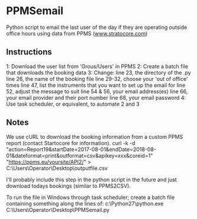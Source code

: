 # PPMSemail
Python script to email the last user of the day if they are operating outside office hours using data from PPMS (www.stratocore.com)

## Instructions
1: Download the user list from 'Grous/Users' in PPMS
2: Create a batch file that downloads the booking data
3: Change:
        line 23, the directory of the .py
        line 26, the name of the booking file
        line 29-32, choose your 'out of office' times
        line 47, list the instruments that you want to set up the email for
        line 52, adjust the message to suit
        line 54 & 56, your email address(es)
        line 66, your email provider and their port number
        line 68, your email password
4: Use task scheduler, or equivalent, to automate 2 and 3

## Notes
We use cURL to download the booking information from a custom PPMS report (contact Startocore for information).
  curl -k -d "action=Report19&startDate=2017-08-01&endDate=2018-08-01&dateformat=print&outformat=csv&apikey=xxx&coreid=1" "https://ppms.eu/yoursite/API2/" > C:\Users\Operator\Desktop\outputfile.csv

I'll probably include this step in the python script in the future and just download todays bookings (similar to PPMS2CSV).

To run the file in Windows through task scheduler; create a batch file containing something along the lines of:
  c:\Python27\python.exe C:\Users\Operator\Desktop\PPMSemail.py
